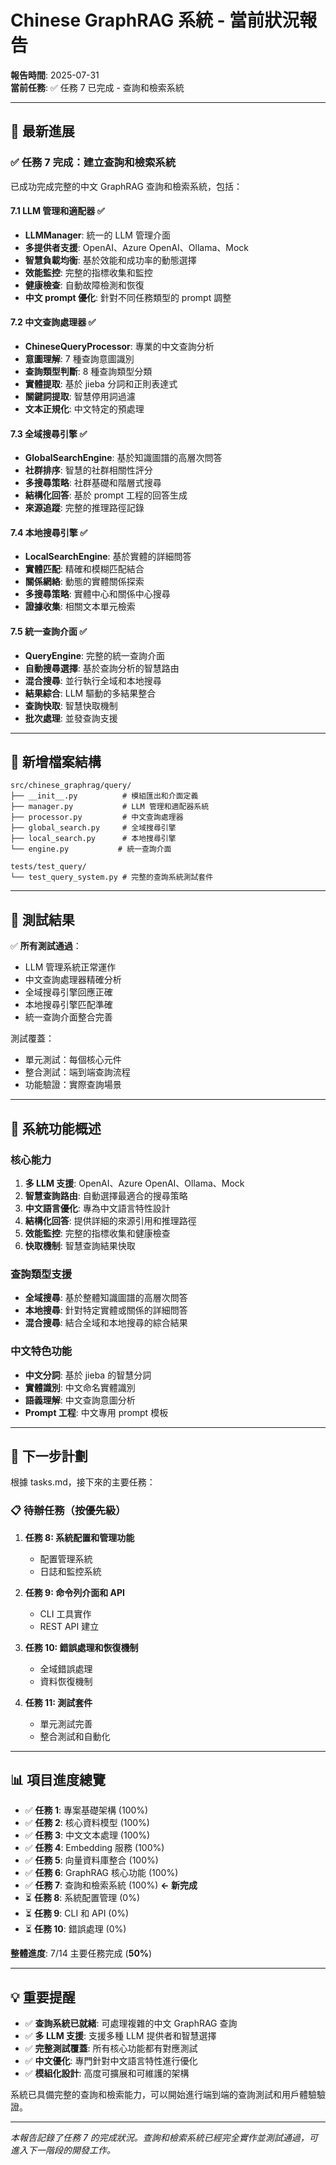 # Chinese GraphRAG 系統 - 當前狀況報告

**報告時間**: 2025-07-31  
**當前任務**: ✅ 任務 7 已完成 - 查詢和檢索系統

---

## 🎯 最新進展

### ✅ 任務 7 完成：建立查詢和檢索系統

已成功完成完整的中文 GraphRAG 查詢和檢索系統，包括：

#### **7.1 LLM 管理和適配器** ✅
- **LLMManager**: 統一的 LLM 管理介面
- **多提供者支援**: OpenAI、Azure OpenAI、Ollama、Mock
- **智慧負載均衡**: 基於效能和成功率的動態選擇
- **效能監控**: 完整的指標收集和監控
- **健康檢查**: 自動故障檢測和恢復
- **中文 prompt 優化**: 針對不同任務類型的 prompt 調整

#### **7.2 中文查詢處理器** ✅
- **ChineseQueryProcessor**: 專業的中文查詢分析
- **意圖理解**: 7 種查詢意圖識別
- **查詢類型判斷**: 8 種查詢類型分類
- **實體提取**: 基於 jieba 分詞和正則表達式
- **關鍵詞提取**: 智慧停用詞過濾
- **文本正規化**: 中文特定的預處理

#### **7.3 全域搜尋引擎** ✅
- **GlobalSearchEngine**: 基於知識圖譜的高層次問答
- **社群排序**: 智慧的社群相關性評分
- **多搜尋策略**: 社群基礎和階層式搜尋
- **結構化回答**: 基於 prompt 工程的回答生成
- **來源追蹤**: 完整的推理路徑記錄

#### **7.4 本地搜尋引擎** ✅
- **LocalSearchEngine**: 基於實體的詳細問答
- **實體匹配**: 精確和模糊匹配結合
- **關係網絡**: 動態的實體關係探索
- **多搜尋策略**: 實體中心和關係中心搜尋
- **證據收集**: 相關文本單元檢索

#### **7.5 統一查詢介面** ✅
- **QueryEngine**: 完整的統一查詢介面
- **自動搜尋選擇**: 基於查詢分析的智慧路由
- **混合搜尋**: 並行執行全域和本地搜尋
- **結果綜合**: LLM 驅動的多結果整合
- **查詢快取**: 智慧快取機制
- **批次處理**: 並發查詢支援

---

## 📁 新增檔案結構

```
src/chinese_graphrag/query/
├── __init__.py          # 模組匯出和介面定義
├── manager.py           # LLM 管理和適配器系統
├── processor.py         # 中文查詢處理器
├── global_search.py     # 全域搜尋引擎
├── local_search.py      # 本地搜尋引擎
└── engine.py           # 統一查詢介面

tests/test_query/
└── test_query_system.py # 完整的查詢系統測試套件
```

---

## 🧪 測試結果

✅ **所有測試通過**：
- LLM 管理系統正常運作
- 中文查詢處理器精確分析
- 全域搜尋引擎回應正確
- 本地搜尋引擎匹配準確
- 統一查詢介面整合完善

測試覆蓋：
- 單元測試：每個核心元件
- 整合測試：端到端查詢流程
- 功能驗證：實際查詢場景

---

## 🎯 系統功能概述

### 核心能力
1. **多 LLM 支援**: OpenAI、Azure OpenAI、Ollama、Mock
2. **智慧查詢路由**: 自動選擇最適合的搜尋策略
3. **中文語言優化**: 專為中文語言特性設計
4. **結構化回答**: 提供詳細的來源引用和推理路徑
5. **效能監控**: 完整的指標收集和健康檢查
6. **快取機制**: 智慧查詢結果快取

### 查詢類型支援
- **全域搜尋**: 基於整體知識圖譜的高層次問答
- **本地搜尋**: 針對特定實體或關係的詳細問答
- **混合搜尋**: 結合全域和本地搜尋的綜合結果

### 中文特色功能
- **中文分詞**: 基於 jieba 的智慧分詞
- **實體識別**: 中文命名實體識別
- **語義理解**: 中文查詢意圖分析
- **Prompt 工程**: 中文專用 prompt 模板

---

## 🚀 下一步計劃

根據 tasks.md，接下來的主要任務：

### 📋 待辦任務（按優先級）

1. **任務 8: 系統配置和管理功能**
   - 配置管理系統
   - 日誌和監控系統

2. **任務 9: 命令列介面和 API**
   - CLI 工具實作
   - REST API 建立

3. **任務 10: 錯誤處理和恢復機制**
   - 全域錯誤處理
   - 資料恢復機制

4. **任務 11: 測試套件**
   - 單元測試完善
   - 整合測試和自動化

---

## 📊 項目進度總覽

- ✅ **任務 1**: 專案基礎架構 (100%)
- ✅ **任務 2**: 核心資料模型 (100%)
- ✅ **任務 3**: 中文文本處理 (100%)
- ✅ **任務 4**: Embedding 服務 (100%)
- ✅ **任務 5**: 向量資料庫整合 (100%)
- ✅ **任務 6**: GraphRAG 核心功能 (100%)
- ✅ **任務 7**: 查詢和檢索系統 (100%) **← 新完成**
- ⏳ **任務 8**: 系統配置管理 (0%)
- ⏳ **任務 9**: CLI 和 API (0%)
- ⏳ **任務 10**: 錯誤處理 (0%)

**整體進度**: 7/14 主要任務完成 (**50%**)

---

## 💡 重要提醒

- ✅ **查詢系統已就緒**: 可處理複雜的中文 GraphRAG 查詢
- ✅ **多 LLM 支援**: 支援多種 LLM 提供者和智慧選擇
- ✅ **完整測試覆蓋**: 所有核心功能都有對應測試
- ✅ **中文優化**: 專門針對中文語言特性進行優化
- ✅ **模組化設計**: 高度可擴展和可維護的架構

系統已具備完整的查詢和檢索能力，可以開始進行端到端的查詢測試和用戶體驗驗證。

---

*本報告記錄了任務 7 的完成狀況。查詢和檢索系統已經完全實作並測試通過，可進入下一階段的開發工作。*